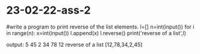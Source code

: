 # 23-02-22-ass-2
#write a program to print reverse of the list elements.
l=[]
n=int(input())
for i in range(n):
    x=int(input())
    l.append(x)
l.reverse()
print('reverse of a list',l)

output:
5
45
2
34
78
12
reverse of a list [12,78,34,2,45]
